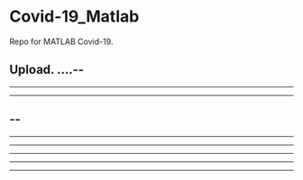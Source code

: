 # Covid-19_Matlab

Repo for MATLAB Covid-19.

Upload.
....--
----
--------
--------
--
----
----
---
---
------
----
